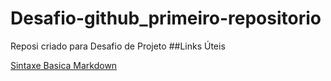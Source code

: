 # Desafio-github_primeiro-repositorio
Reposi  criado para Desafio de Projeto
##Links Úteis

[Sintaxe Basica Markdown](https://markdownguide.org/basic/syntax/)
